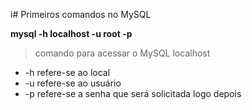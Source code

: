 i# Primeiros comandos no MySQL

**mysql -h localhost -u root -p** 
> comando para acessar o MySQL localhost
- -h refere-se ao local
- -u refere-se ao usuário
- -p refere-se a senha que será solicitada logo depois

